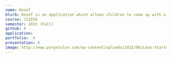 ```yaml
---
name: Kesef
blurb: Kesef is an application which allows children to come up with a list of items that he/she wishes to buy. By completing various tasks as determined by the parent, the children would be able to earn ‘Stars’, which the children would be able to manage, and eventually accumulate enough to make purchases.
course: CS165A
semester: 2015 (Fall)
github: #
application:
portfolio:  #
presentation: #
image: http://www.perpetulon.com/wp-content/uploads/2015/06/Lean-Startup-1280-960.jpg
---
```

